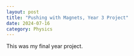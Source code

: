 ```yaml
---
layout: post
title: "Pushing with Magnets, Year 3 Project"
date: 2024-07-16
category: Physics
---
```


This was my final year project. 
